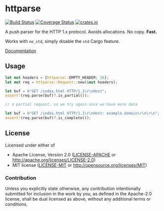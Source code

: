 # httparse

[![Build Status](https://travis-ci.org/seanmonstar/httparse.svg?branch=master)](https://travis-ci.org/seanmonstar/httparse)
[![Coverage Status](https://coveralls.io/repos/seanmonstar/httparse/badge.svg)](https://coveralls.io/r/seanmonstar/httparse)
[![crates.io](https://img.shields.io/crates/v/httparse.svg?maxAge=2592000)](https://crates.io/crates/httparse)

A push parser for the HTTP 1.x protocol. Avoids allocations. No copy. **Fast.**

Works with `no_std`, simply disable the `std` Cargo feature.

[Documentation](https://docs.rs/httparse)

## Usage

```rust
let mut headers = [httparse::EMPTY_HEADER; 16];
let mut req = httparse::Request::new(&mut headers);

let buf = b"GET /index.html HTTP/1.1\r\nHost";
assert!(req.parse(buf)?.is_partial());

// a partial request, so we try again once we have more data

let buf = b"GET /index.html HTTP/1.1\r\nHost: example.domain\r\n\r\n";
assert!(req.parse(buf)?.is_complete());
```

## License

Licensed under either of

- Apache License, Version 2.0 ([LICENSE-APACHE](LICENSE-APACHE) or http://apache.org/licenses/LICENSE-2.0)
- MIT license ([LICENSE-MIT](LICENSE-MIT) or http://opensource.org/licenses/MIT)

### Contribution

Unless you explicitly state otherwise, any contribution intentionally submitted for inclusion in the work by you, as defined in the Apache-2.0 license, shall be dual licensed as above, without any additional terms or conditions.
